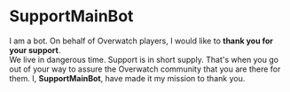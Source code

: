 # SupportMainBot
I am a bot. On behalf of Overwatch players, I would like to **thank you for your support**.  
We live in dangerous time. Support is in short supply. That's when you go out of your way to assure the Overwatch community that you are there for them. I, **SupportMainBot**, have made it my mission to thank you.
